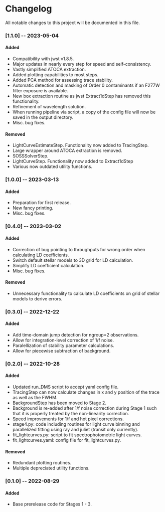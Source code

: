 # Changelog
All notable changes to this project will be documented in this file.

### [1.1.0] -- 2023-05-04
#### Added
- Compatibility with jwst v1.8.5.
- Major updates in nearly every step for speed and self-consistency.
- Vastly simplified ATOCA extraction. 
- Added plotting capabilities to most steps.
- Added PCA method for assessing trace stability.
- Automatic detection and masking of Order 0 contaminants if an F277W filter exposure is available.
- New box extraction routine as jwst Extract1dStep has removed this functionality.
- Refinement of wavelength solution.
- When running pipeline via script, a copy of the config file will now be saved in the output directory.
- Misc. bug fixes.

#### Removed
- LightCurveEstimateStep. Functionality now added to TracingStep.
- Large wrapper around ATOCA extraction is removed.
- SOSSSolverStep.
- LightCurveStep. Functionality now added to Extract1dStep
- Various now outdated utility functions.

### [1.0.0] -- 2023-03-13
#### Added
- Preparation for first release.
- New fancy printing.
- Misc. bug fixes.

### [0.4.0] -- 2023-03-02
#### Added
- Correction of bug pointing to throughputs for wrong order when calculating LD coefficients.
- Switch default stellar models to 3D grid for LD calculation.
- Simplify LD coefficient calculation.
- Misc. bug fixes. 

#### Removed
- Unnecessary functionality to calculate LD coefficients on grid of stellar models to derive errors.  

### [0.3.0] -- 2022-12-22
#### Added
- Add time-domain jump detection for ngroup=2 observations.
- Allow for integration-level correction of 1/f noise.
- Paralellization of stability parameter calculations.
- Allow for piecewise subtraction of background.

### [0.2.0] -- 2022-10-28
#### Added
- Updated run_DMS script to accept yaml config file.
- TracingStep can now calculate changes in x and y position of the trace as well as the FWHM.
- BackgroundStep has been moved to Stage 2. 
- Background is re-added after 1/f noise correction during Stage 1 such that it is properly treated by the non-linearity correction.
- Speed improvements for 1/f and hot pixel corrections.
- stage4.py: code including routines for light curve binning and parallelized fitting using ray and juliet (transit only currently).
- fit_lightcurves.py: script to fit spectrophotometric light curves.
- fit_lightcurves.yaml: config file for fit_lightcurves.py.

#### Removed
- Redundant plotting routines.
- Multiple depreciated utility functions.

### [0.1.0] -- 2022-08-29
#### Added
- Base prerelease code for Stages 1 - 3.